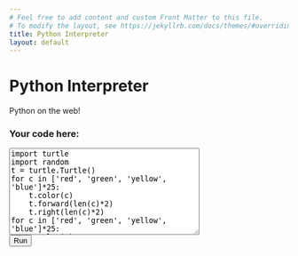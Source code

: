 ```yaml
---
# Feel free to add content and custom Front Matter to this file.
# To modify the layout, see https://jekyllrb.com/docs/themes/#overriding-theme-defaults
title: Python Interpreter
layout: default
---
```

<html> 
<head> 
<script src="http://ajax.googleapis.com/ajax/libs/jquery/1.9.0/jquery.min.js" type="text/javascript"></script> 
<script src="http://www.skulpt.org/js/skulpt.min.js" type="text/javascript"></script> 
<script src="http://www.skulpt.org/js/skulpt-stdlib.js" type="text/javascript"></script> 

</head> 
<h1>Python Interpreter</h1>

<p>Python on the web!</p>

<body> 

<script type="text/javascript"> 

function outf(text) { 
    var mypre = document.getElementById("output"); 
    mypre.innerHTML = mypre.innerHTML + text; 
} 
function builtinRead(x) {
    if (Sk.builtinFiles === undefined || Sk.builtinFiles["files"][x] === undefined)
            throw "File not found: '" + x + "'";
    return Sk.builtinFiles["files"][x];
}

// Here's everything you need to run a python program in skulpt
// grab the code from your textarea
// get a reference to your pre element for output
// configure the output function
// call Sk.importMainWithBody()
function runit() { 
   var prog = document.getElementById("yourcode").value; 
   var mypre = document.getElementById("output"); 
   mypre.innerHTML = ''; 
   Sk.pre = "output";
   Sk.configure({output:outf, read:builtinRead}); 
   (Sk.TurtleGraphics || (Sk.TurtleGraphics = {})).target = 'mycanvas';
   var myPromise = Sk.misceval.asyncToPromise(function() {
       return Sk.importMainWithBody("<stdin>", false, prog, true);
   });
   myPromise.then(function(mod) {
       console.log('success');
   },
       function(err) {
       console.log(err.toString());
   });
} 
</script> 

<h3>Your code here:</h3> 
<form> 
<textarea id="yourcode" cols="40" rows="10">import turtle
import random
t = turtle.Turtle()
for c in ['red', 'green', 'yellow', 'blue']*25:
    t.color(c)
    t.forward(len(c)*2)
    t.right(len(c)*2)
for c in ['red', 'green', 'yellow', 'blue']*25:
    t.color(c)
    t.forward(10)    
    t.right(20)
    
print("Success!")
</textarea><br /> 
<button type="button" onclick="runit()">Run</button> 
</form> 
<pre id="output" ></pre> 
<!-- If you want graphics include a canvas -->
<div id="mycanvas"></div> 

</body> 

</html> 